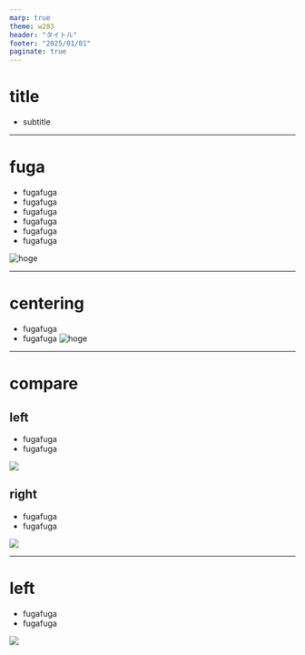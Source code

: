 ```yaml
---
marp: true
theme: w283
header: "タイトル"
footer: "2025/01/01"
paginate: true
---
```

<!--
class: title-page
-->
# title
- subtitle
---
# fuga
- fugafuga
- fugafuga
- fugafuga
- fugafuga
- fugafuga
- fugafuga

![hoge](/img/hoge.png)

---
<!--
class: centering
-->
# centering
- fugafuga
- fugafuga
![hoge](/img/hoge.png)

---
<!--
class: compare
-->
# compare
<div>
  <div>
    <h2>left</h2>
    <ul>
      <li>fugafuga</li>
      <li>fugafuga</li>
    </ul>
    <img src="/img/hoge.png">
  </div>
  <div>
    <h2>right</h2>
    <ul>
      <li>fugafuga</li>
      <li>fugafuga</li>
    </ul>
    <img src="/img/hoge.png">
  </div>
</div>

---
<!--
class: right-full-image
-->
<div>
  <div class="left-content">
    <h1>left</h1>
    <ul>
        <li>fugafuga</li>
        <li>fugafuga</li>
    </ul>
  </div>
  <div>
    <img src="/img/hoge.png">
  </div>
</div>

